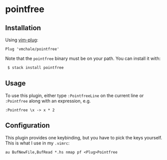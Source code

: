 # pointfree

## Installation

Using [vim-plug](https://github.com/junegunn/vim-plug):

```vimscript
Plug 'vmchale/pointfree'
```

Note that the `pointfree` binary must be on your path. You can install it with:

```bash
 $ stack install pointfree
```

## Usage

To use this plugin, either type `:PointfreeLine` on the current line or
`:Pointfree` along with an expression, e.g.

```vimcsript
:Pointfree \x -> x * 2
```

## Configuration

This plugin provides one keybinding, but you have to pick the keys yourself.
This is what I use in my `.vimrc`:

```vimscript
au BufNewFile,BufRead *.hs nmap pf <Plug>Pointfree
```
